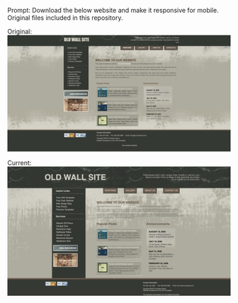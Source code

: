 Prompt: Download the below website and make it responsive for mobile. Original files included in this repository.

Original:
![original screenshot](original_screenshot.png)

Current:
![current screenshot](current_screenshot.png)